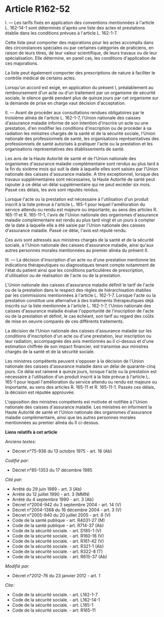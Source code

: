 # Article R162-52

I. ― Les tarifs fixés en application des conventions mentionnées à l'article L. 162-14-1 sont déterminés d'après une liste
des actes et prestations établie dans les conditions prévues à l'article L. 162-1-7. 

Cette liste peut comporter des majorations pour les actes accomplis dans des circonstances spéciales ou par certaines
catégories de praticiens, en raison de leurs titres, de leur valeur scientifique, de leurs travaux ou de leur spécialisation.
Elle détermine, en pareil cas, les conditions d'application de ces majorations. 

La liste peut également comporter des prescriptions de nature à faciliter le contrôle médical de certains actes. 

Lorsqu'un accord est exigé, en application du présent I, préalablement au remboursement d'un acte ou d'un traitement par un
organisme de sécurité sociale, le silence gardé pendant plus de quinze jours par cet organisme sur la demande de prise en
charge vaut décision d'acceptation. 

II. ― Avant de procéder aux consultations rendues obligatoires par le troisième alinéa de l'article L. 162-1-7, l'Union
nationale des caisses d'assurance maladie informe de son intention d'inscrire un acte ou une prestation, d'en modifier les
conditions d'inscription ou de procéder à sa radiation les ministres chargés de la santé et de la sécurité sociale, l'Union
nationale des professionnels de santé, les organisations représentatives des professionnels de santé autorisés à pratiquer
l'acte ou la prestation et les organisations représentatives des établissements de santé. 

Les avis de la Haute Autorité de santé et de l'Union nationale des organismes d'assurance maladie complémentaire sont rendus
au plus tard à la fin du sixième mois qui suit la date à laquelle elles sont saisies par l'Union nationale des caisses
d'assurance maladie. A titre exceptionnel, lorsque des travaux supplémentaires sont nécessaires, la Haute Autorité de santé
peut rajouter à ce délai un délai supplémentaire qui ne peut excéder six mois. Passé ces délais, les avis sont réputés
rendus. 

Lorsque l'acte ou la prestation est nécessaire à l'utilisation d'un produit inscrit à la liste prévue à l'article L. 165-1
pour lequel l'amélioration du service attendu ou rendu est majeure ou importante, au sens des articles R. 165-11 et R.
165-11-1, l'avis de l'Union nationale des organismes d'assurance maladie complémentaire est rendu au plus tard vingt et un
jours à compter de la date à laquelle elle a été saisie par l'Union nationale des caisses d'assurance maladie. Passé ce
délai, l'avis est réputé rendu. 

Ces avis sont adressés aux ministres chargés de la santé et de la sécurité sociale, à l'Union nationale des caisses
d'assurance maladie, ainsi qu'aux autres personnes morales mentionnées au premier alinéa du présent II. 

III. ― La décision d'inscription d'un acte ou d'une prestation mentionne les indications thérapeutiques ou diagnostiques
tenant compte notamment de l'état du patient ainsi que les conditions particulières de prescription, d'utilisation ou de
réalisation de l'acte ou de la prestation. 

L'Union nationale des caisses d'assurance maladie définit le tarif de l'acte ou de la prestation dans le respect des règles
de hiérarchisation établies par les commissions mentionnées à l'article L. 162-1-7. Lorsque l'acte ou la prestation constitue
une alternative à des traitements thérapeutiques déjà inscrits sur la liste mentionnée à l'article L. 162-1-7, l'Union
nationale des caisses d'assurance maladie évalue l'opportunité de l'inscription de l'acte ou de la prestation et définit, le
cas échéant, son tarif au regard des coûts de mise en oeuvre comparés de ces différents traitements. 

La décision de l'Union nationale des caisses d'assurance maladie sur les conditions d'inscription d'un acte ou d'une
prestation, leur inscription ou leur radiation, accompagnée des avis mentionnés au II ci-dessus et d'une estimation chiffrée
de son impact financier, est transmise aux ministres chargés de la santé et de la sécurité sociale. 

Les ministres compétents peuvent s'opposer à la décision de l'Union nationale des caisses d'assurance maladie dans un délai
de quarante-cinq jours. Ce délai est ramené à quinze jours, lorsque l'acte ou la prestation est nécessaire à l'utilisation
d'un produit inscrit à la liste prévue à l'article L. 165-1 pour lequel l'amélioration du service attendu ou rendu est
majeure ou importante, au sens des articles R. 165-11 et R. 165-11-1. Passés ces délais, la décision est réputée approuvée. 

L'opposition des ministres compétents est motivée et notifiée à l'Union nationale des caisses d'assurance maladie. Les
ministres en informent la Haute Autorité de santé et l'Union nationale des organismes d'assurance maladie complémentaire,
ainsi que les autres personnes morales mentionnées au premier alinéa du II ci-dessus.

**Liens relatifs à cet article**

_Anciens textes_:

  - Décret n°75-936 du 13 octobre 1975 - art. 16 (Ab)

_Codifié par_:

  - Décret n°85-1353 du 17 décembre 1985

_Cité par_:

  - Arrêté du 29 juin 1989 - art. 3 (Ab)
  - Arrêté du 12 juillet 1990 - art. 3 (MMN)
  - Arrêté du 4 septembre 1990 - art. 3 (Ab)
  - Décret n°2004-942 du 3 septembre 2004 - art. 14 (V)
  - Décret n°2004-1368 du 16 décembre 2004 - art. 3 (V)
  - Décret n°2005-840 du 20 juillet 2005 - art. 6 (V)
  - Code de la santé publique - art. R4031-27 (M)
  - Code de la santé publique - art. R714-37 (Ab)
  - Code de la sécurité sociale. - art. D185-1 (V)
  - Code de la sécurité sociale. - art. R160-16 (V)
  - Code de la sécurité sociale. - art. R161-42 (V)
  - Code de la sécurité sociale. - art. R321-1 (Ab)
  - Code de la sécurité sociale. - art. R322-8 (T)
  - Code de la sécurité sociale. - art. R615-37 (Ab)

_Modifié par_:

  - Décret n°2012-76 du 23 janvier 2012 - art. 1

_Cite_:

  - Code de la sécurité sociale. - art. L162-1-7
  - Code de la sécurité sociale. - art. L162-14-1
  - Code de la sécurité sociale. - art. L165-1
  - Code de la sécurité sociale. - art. R165-11

